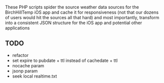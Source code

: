 These PHP scripts spider the source weather data sources for the BirchHillTemp iOS app and cache it for responsiveness (not that our dozens of users would hit the sources all that hard) and most importantly, transform into a consistent JSON structure for the iOS app and potential other applications

## TODO
- refactor
- set expire to pubdate + ttl instead of cachedate + ttl
- nocache param
- jsonp param
- seek local realtime.txt
